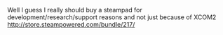 Well I guess I really should buy a steampad for development/research/support reasons and not just because of XCOM2
http://store.steampowered.com/bundle/217/
